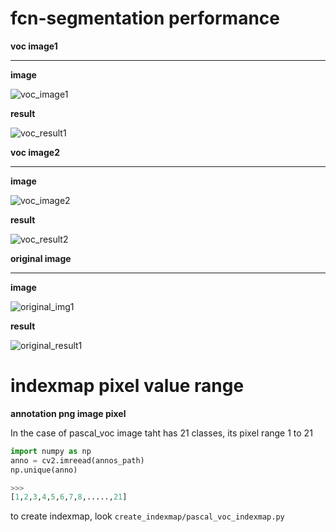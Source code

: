 # fcn-segmentation performance

<b>voc image1</b><hr>

<b>image</b>

![voc_image1](https://user-images.githubusercontent.com/48679574/73957794-40b17280-494a-11ea-845f-734f4fa94c86.png)

<b>result</b>

![voc_result1](https://user-images.githubusercontent.com/48679574/73957815-4b6c0780-494a-11ea-8179-87460af9e61b.png)



<b>voc image2</b><hr>

<b>image</b>

![voc_image2](https://user-images.githubusercontent.com/48679574/73957967-84a47780-494a-11ea-849d-af3b5aebad7b.png)

<b>result</b>

![voc_result2](https://user-images.githubusercontent.com/48679574/73957978-89692b80-494a-11ea-9d4d-c793d24c3de1.png)


<b>original image</b><hr>

<b>image</b>

![original_img1](https://user-images.githubusercontent.com/48679574/73958093-ba496080-494a-11ea-9d81-4dcaa2a2c2dc.png)

<b>result</b>

![original_result1](https://user-images.githubusercontent.com/48679574/73958109-bfa6ab00-494a-11ea-9fc6-9ebada69ce3e.png)

# indexmap pixel value range

<b>annotation png image pixel</b>

In the case of pascal_voc image taht has 21 classes, its pixel range 1 to 21
```python
import numpy as np
anno = cv2.imreead(annos_path)
np.unique(anno)

>>>
[1,2,3,4,5,6,7,8,.....,21]

```

to create indexmap, look ```create_indexmap/pascal_voc_indexmap.py```
